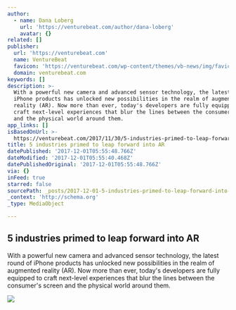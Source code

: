 ```yaml
---
author:
  - name: Dana Loberg
    url: 'https://venturebeat.com/author/dana-loberg'
    avatar: {}
related: []
publisher:
  url: 'https://venturebeat.com'
  name: VentureBeat
  favicon: 'https://venturebeat.com/wp-content/themes/vb-news/img/favicon.ico'
  domain: venturebeat.com
keywords: []
description: >-
  With a powerful new camera and advanced sensor technology, the latest round of
  iPhone products has unlocked new possibilities in the realm of augmented
  reality (AR). Now more than ever, today's developers are fully equipped to
  craft next-level experiences that blur the lines between the consumer's screen
  and the physical world around them.
app_links: []
isBasedOnUrl: >-
  https://venturebeat.com/2017/11/30/5-industries-primed-to-leap-forward-into-ar/
title: 5 industries primed to leap forward into AR
datePublished: '2017-12-01T05:55:48.766Z'
dateModified: '2017-12-01T05:55:40.468Z'
datePublishedOriginal: '2017-12-01T05:55:48.766Z'
via: {}
inFeed: true
starred: false
sourcePath: _posts/2017-12-01-5-industries-primed-to-leap-forward-into-ar.md
_context: 'http://schema.org'
_type: MediaObject

---
```

<article style=""><h1>5 industries primed to leap forward into AR</h1><p>With a powerful new camera and advanced sensor technology, the latest round of iPhone products has unlocked new possibilities in the realm of augmented reality (AR). Now more than ever, today's developers are fully equipped to craft next-level experiences that blur the lines between the consumer's screen and the physical world around them.</p><img src="https://venturebeat.com/wp-content/uploads/2017/01/digilens-4.jpg?fit=780%2C400&amp;strip=all" /></article>